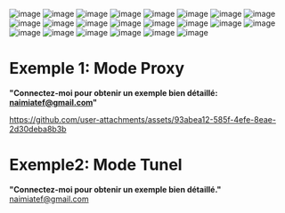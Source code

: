 ![image](https://github.com/user-attachments/assets/87e13eba-23c4-4488-bc25-93265fe042e0)
![image](https://github.com/user-attachments/assets/7f3bb360-9404-4797-868d-7f234b448e86)
![image](https://github.com/user-attachments/assets/78cf15ca-4da2-400c-8257-165618ae2dae)
![image](https://github.com/user-attachments/assets/077ac6c2-d8d2-446d-8565-9047c41a4bf2)
![image](https://github.com/user-attachments/assets/4bc85e8f-9888-47f4-b244-7380e6eb97eb)
![image](https://github.com/user-attachments/assets/e015c863-bc26-4d86-816a-c5b22bf0423e)
![image](https://github.com/user-attachments/assets/95220385-a6bf-46f3-9696-a80198bd0e6b)
![image](https://github.com/user-attachments/assets/1a424f88-34ff-4fb4-8c8b-d1d8f44c21f4)
![image](https://github.com/user-attachments/assets/7e71ec44-12a0-4b02-a636-fcec8682c7a5)
![image](https://github.com/user-attachments/assets/95561bbd-8f3f-4ae0-b590-cffc3032c24e)
![image](https://github.com/user-attachments/assets/178c80c0-9476-47d0-9c68-fdfe39094227)
![image](https://github.com/user-attachments/assets/6b124e29-7d8f-4958-89d6-5dc34397cc01)
![image](https://github.com/user-attachments/assets/dd1a9a44-563c-4c6f-a22e-ca2c0e5f5a20)
![image](https://github.com/user-attachments/assets/60f63f8c-5621-4644-be3f-96bc0baba693)
![image](https://github.com/user-attachments/assets/bc2746f4-eff6-4b79-b6d3-99fc1afaada4)
![image](https://github.com/user-attachments/assets/cb9a578a-272a-4dd5-9c79-c53594c8c116)
![image](https://github.com/user-attachments/assets/74f03709-6f0a-4ba9-bde3-a1f7e6465bef)
![image](https://github.com/user-attachments/assets/e2b753c4-e4b1-4f92-a12f-a19b2fab9db3)
![image](https://github.com/user-attachments/assets/590117b5-23e0-4529-987d-dd86c09f11a3)
![image](https://github.com/user-attachments/assets/0f43c673-e876-45a4-b893-70e7f117fbc6)
![image](https://github.com/user-attachments/assets/baa54a84-e390-459e-9b6f-80c110ef589a)
![image](https://github.com/user-attachments/assets/8d22708d-f673-4e64-8472-8ef1aebe6bb2)

# Exemple 1: Mode Proxy <br>
**"Connectez-moi pour obtenir un exemple bien détaillé: naimiatef@gmail.com"**<br>



https://github.com/user-attachments/assets/93abea12-585f-4efe-8eae-2d30deba8b3b



# Exemple2: Mode Tunel <br>
**"Connectez-moi pour obtenir un exemple bien détaillé."**<br>
naimiatef@gmail.com
